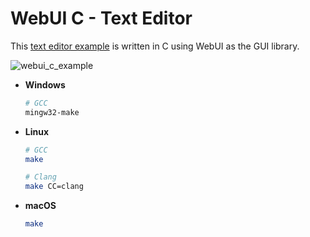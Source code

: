 # WebUI C - Text Editor

This [text editor example](https://github.com/webui-dev/webui/tree/main/examples/C/text-editor) is written in C using WebUI as the GUI library.

![webui_c_example](https://github.com/webui-dev/webui/assets/34311583/d024b22a-6330-4970-875a-e7d015d43595)

- **Windows**

  ```sh
  # GCC
  mingw32-make
  ```

- **Linux**

  ```sh
  # GCC
  make

  # Clang
  make CC=clang
  ```

- **macOS**
  ```sh
  make
  ```
